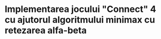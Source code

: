 # Implementarea  jocului  "Connect" 4  cu  ajutorul  algoritmului  minimax  cu  retezarea  alfa-beta
